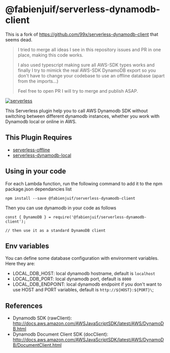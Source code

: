 # @fabienjuif/serverless-dynamodb-client

This is a fork of https://github.com/99x/serverless-dynamodb-client that seems dead.

> I tried to merge all ideas I see in this repository issues and PR in one place, making this code works.
>
> I also used typescript making sure all AWS-SDK types works and finally I try to mimick the real AWS-SDK DynamoDB export so you don't have to change your codebase to use an offline database (apart from the imports...)
>
> Feel free to open PR I will try to merge and publish ASAP.

[![serverless](http://public.serverless.com/badges/v3.svg)](http://www.serverless.com)

This Serverless plugin help you to call AWS Dynamodb SDK without switching between different dynamodb instances, whether you work with Dynamodb local or online in AWS.

## This Plugin Requires

- [serverless-offline](https://github.com/dherault/serverless-offline)
- [serverless-dynamodb-local](https://github.com/99xt/serverless-dynamodb-local)

## Using in your code

For each Lambda function, run the following command to add it to the npm package.json dependancies list

`npm install --save @fabienjuif/serverless-dynamodb-client`

Then you can use dynamodb in your code as follows

```
const { DynamoDB } = require('@fabienjuif/serverless-dynamodb-client');

// then use it as a standard DynamoDB client
```

## Env variables

You can define some database configuration with environment variables.
Here they are:

- LOCAL_DDB_HOST: local dynamodb hostname, default is `localhost`
- LOCAL_DDB_PORT: local dynamodb port, default is `8000`
- LOCAL_DDB_ENDPOINT: local dynamodb endpoint if you don't want to use HOST and PORT variables, default is `http://${HOST}:${PORT}\`;

## References

- Dynamodb SDK (rawClient): http://docs.aws.amazon.com/AWSJavaScriptSDK/latest/AWS/DynamoDB.html
- Dynamodb Document Client SDK (docClient): http://docs.aws.amazon.com/AWSJavaScriptSDK/latest/AWS/DynamoDB/DocumentClient.html
